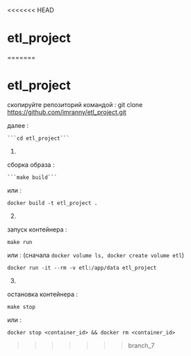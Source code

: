 <<<<<<< HEAD
# etl_project
=======
# etl_project

скопируйте репозиторий командой :
git clone https://github.com/imranny/etl_project.git

далее :

    ```cd etl_project``` 
1.
сборка образа :

    ```make build``` 
или :
```
docker build -t etl_project .
```

2.
запуск контейнера : 

```
make run
```
или : (сначала ```docker volume ls, docker create volume etl```)

```
docker run -it --rm -v etl:/app/data etl_project
```

3.
остановка контейнера :
```
make stop
```

или : 
```
docker stop <container_id> && docker rm <container_id>
```


>>>>>>> branch_7
